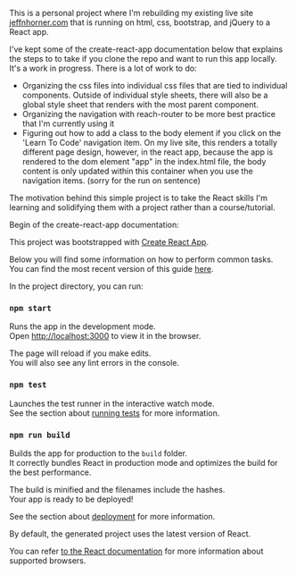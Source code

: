 This is a personal project where I'm rebuilding my existing live site [jeffnhorner.com](https://www.jeffnhorner.com) that is running on html, css, bootstrap, and jQuery to a React app. 

I've kept some of the create-react-app documentation below that explains the steps to to take if you clone the repo and want to run this app locally. It's a work in progress. There is a lot of work to do:

- Organizing the css files into individual css files that are tied to individual components. Outside of individual style sheets, there will also be a global style sheet that renders with the most parent component.
- Organizing the navigation with reach-router to be more best practice that I'm currently using it
- Figuring out how to add a class to the body element if you click on the 'Learn To Code' navigation item. On my live site, this renders a totally different page design, however, in the react app, because the app is rendered to the dom element "app" in the index.html file,  the body content is only updated within this container when you use the navigation items. (sorry for the run on sentence)

The motivation behind this simple project is to take the React skills I'm learning and solidifying them with a project rather than a course/tutorial. 



Begin of the create-react-app documentation:

This project was bootstrapped with [Create React App](https://github.com/facebookincubator/create-react-app).

Below you will find some information on how to perform common tasks.<br>
You can find the most recent version of this guide [here](https://github.com/facebookincubator/create-react-app/blob/master/packages/react-scripts/template/README.md).


In the project directory, you can run:

### `npm start`

Runs the app in the development mode.<br>
Open [http://localhost:3000](http://localhost:3000) to view it in the browser.

The page will reload if you make edits.<br>
You will also see any lint errors in the console.

### `npm test`

Launches the test runner in the interactive watch mode.<br>
See the section about [running tests](#running-tests) for more information.

### `npm run build`

Builds the app for production to the `build` folder.<br>
It correctly bundles React in production mode and optimizes the build for the best performance.

The build is minified and the filenames include the hashes.<br>
Your app is ready to be deployed!

See the section about [deployment](#deployment) for more information.

By default, the generated project uses the latest version of React.

You can refer [to the React documentation](https://reactjs.org/docs/react-dom.html#browser-support) for more information about supported browsers.

